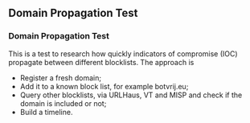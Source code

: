## Domain Propagation Test

### Domain Propagation Test

This is a test to research how quickly indicators of compromise (IOC) propagate between different blocklists. The approach is

- Register a fresh domain;
- Add it to a known block list, for example botvrij.eu;
- Query other blocklists, via URLHaus, VT and MISP and check if the domain is included or not;
- Build a timeline.
